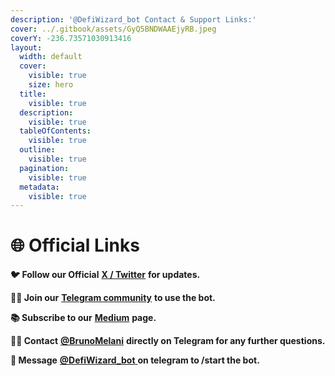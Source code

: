 ```yaml
---
description: '@DefiWizard_bot Contact & Support Links:'
cover: ../.gitbook/assets/GyQ5BNDWAAEjyRB.jpeg
coverY: -236.73571030913416
layout:
  width: default
  cover:
    visible: true
    size: hero
  title:
    visible: true
  description:
    visible: true
  tableOfContents:
    visible: true
  outline:
    visible: true
  pagination:
    visible: true
  metadata:
    visible: true
---
```


# 🌐 Official Links

**🐦 Follow our Official** [**X / Twitter**](https://x.com/DefiWizard_bot)  **for updates.**&#x20;

**🧙‍♂ Join our** [**Telegram community**](https://t.me/+8Si2kaY_zEA4MTFl) **to use the bot.**&#x20;

**📚 Subscribe to our** [**Medium**](https://medium.com/@defiwizard_bot) **page.**&#x20;

**🧑‍💻 Contact** [**@BrunoMelani**](https://t.me/BrunoMelani) **directly on Telegram for any further questions.**

**🧙 Message** [**@DefiWizard\_bot** ](https://t.me/DefiWizard_Bot) **on telegram to /start the bot.**
